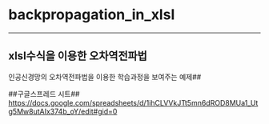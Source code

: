 # backpropagation_in_xlsl
___
## xlsl수식을 이용한 오차역전파법 ##
인공신경망의 오차역전파법을 이용한 학습과정을 보여주는 예제##

##구글스프레드 시트##
https://docs.google.com/spreadsheets/d/1ihCLVVkJTt5mn6dROD8MUa1_Utg5Mw8utAIx374b_oY/edit#gid=0
